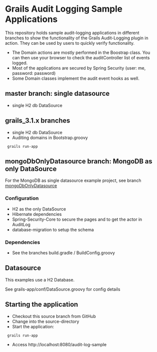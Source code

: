 # Grails Audit Logging Sample Applications #
 
This repository holds sample audit-logging applications in different branches to show the functionality of the Grails Audit-Logging plugin in action.
They can be used by users to quickly verify functionality.

* The Domain actions are mostly performed in the Boostrap class. You can then use your browser to check the auditController list of events logged.
* Most of the applications are secured by Spring Security (user: me, password: password)
* Some Domain classes implement the audit event hooks as well.

## master branch: single datasource
 * single H2 db DataSource

## grails_3.1.x branches
 * single H2 db DataSource
 * Auditing domains in Bootstrap.groovy

```
 grails run-app
```

## mongoDbOnlyDatasource branch: MongoDB as only DataSource
For the MongoDB as single datasource example project, see branch [mongoDbOnlyDatasource](https://github.com/robertoschwald/grails-audit-logging-plugin-examples/tree/mongoDbOnlyDatasource)

### Configuration
 
 - H2 as the only DataSource
 - Hibernate dependencies
 - Spring-Security-Core to secure the pages and to get the actor in AuditLog
 - database-migration to setup the schema
 
### Dependencies
 * See the branches build.gradle / BuildConfig.groovy

## Datasource
 This examples use a H2 Database.
 
 See grails-app/conf/DataSource.groovy for config details


## Starting the application
 * Checkout this source branch from GitHub
 * Change into the source-directory
 * Start the application: 
 
```
 grails run-app
```
 * Access http://localhost:8080/audit-log-sample
